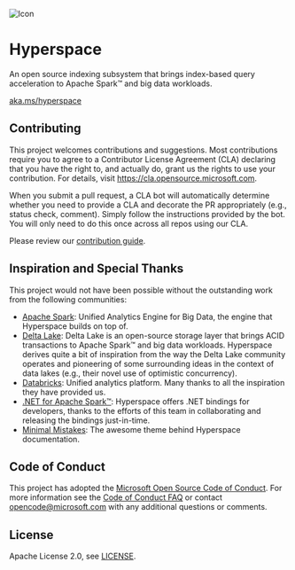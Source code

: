 ![Icon](https://github.com/rapoth/hyperspace/blob/master/docs/assets/images/hyperspace-small-banner.png?raw=true)

# Hyperspace

An open source indexing subsystem that brings index-based query acceleration to Apache Spark™ and big data workloads.

[aka.ms/hyperspace](https://aka.ms/hyperspace)

## Contributing

This project welcomes contributions and suggestions.  Most contributions require you to agree to a
Contributor License Agreement (CLA) declaring that you have the right to, and actually do, grant us
the rights to use your contribution. For details, visit https://cla.opensource.microsoft.com.

When you submit a pull request, a CLA bot will automatically determine whether you need to provide
a CLA and decorate the PR appropriately (e.g., status check, comment). Simply follow the instructions
provided by the bot. You will only need to do this once across all repos using our CLA.

Please review our [contribution guide](CONTRIBUTING.md).

## Inspiration and Special Thanks

This project would not have been possible without the outstanding work from the following communities:

- [Apache Spark](https://spark.apache.org/): Unified Analytics Engine for Big Data, the engine that 
  Hyperspace builds on top of.
- [Delta Lake](https://delta.io): Delta Lake is an open-source storage layer that brings ACID 
  transactions to Apache Spark™ and big data workloads. Hyperspace derives quite a bit of inspiration 
  from the way the Delta Lake community operates and pioneering of some surrounding ideas in the 
  context of data lakes (e.g., their novel use of optimistic concurrency). 
- [Databricks](https://databricks.com/): Unified analytics platform. Many thanks to all the inspiration 
  they have provided us.
- [.NET for Apache Spark™](https://github.com/dotnet/spark): Hyperspace offers .NET bindings for 
  developers, thanks to the efforts of this team in collaborating and releasing the bindings just-in-time.
- [Minimal Mistakes](https://github.com/mmistakes/minimal-mistakes): The awesome theme behind 
  Hyperspace documentation. 

## Code of Conduct

This project has adopted the [Microsoft Open Source Code of Conduct](https://opensource.microsoft.com/codeofconduct/).
For more information see the [Code of Conduct FAQ](https://opensource.microsoft.com/codeofconduct/faq/) or
contact [opencode@microsoft.com](mailto:opencode@microsoft.com) with any additional questions or comments.

## License

Apache License 2.0, see [LICENSE](https://github.com/microsoft/hyperspace/blob/master/LICENSE).
